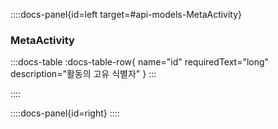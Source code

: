 ::::docs-panel{id=left target=#api-models-MetaActivity}

### MetaActivity

:::docs-table
:docs-table-row{
name="id"
requiredText="long"
description="활동의 고유 식별자"
}
:::

::::

::::docs-panel{id=right}
::::
